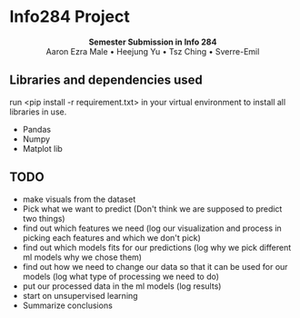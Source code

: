 # Info284 Project

<div align="center"><strong>Semester Submission in Info 284</strong></div>
<div align="center">Aaron Ezra Male • Heejung Yu • Tsz Ching • Sverre-Emil</div>

## Libraries and dependencies used

run <pip install -r requirement.txt> in your virtual environment to install all libraries in use.

<ul>
    <li>Pandas</li>
    <li>Numpy</li>
    <li>Matplot lib</li>
</ul>

## TODO

- make visuals from the dataset
- Pick what we want to predict (Don't think we are supposed to predict two things)
- find out which features we need (log our visualization and process in picking each features and which we don't pick)
- find out which models fits for our predictions (log why we pick different ml models why we chose them)
- find out how we need to change our data so that it can be used for our models (log what type of processing we need to do)
- put our processed data in the ml models (log results)
- start on unsupervised learning
- Summarize conclusions
